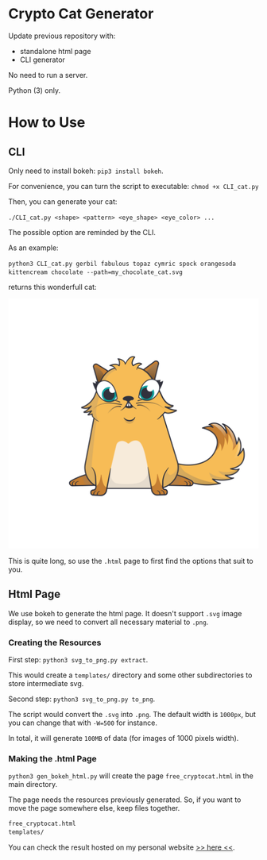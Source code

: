 # Crypto Cat Generator

Update previous repository with:

- standalone html page
- CLI generator

No need to run a server. 

Python (3) only.

# How to Use

## CLI

Only need to install bokeh: `pip3 install bokeh`.

For convenience, you can turn the script to executable: `chmod +x CLI_cat.py`

Then, you can generate your cat:

`./CLI_cat.py <shape> <pattern> <eye_shape> <eye_color> ...`

The possible option are reminded by the CLI.

As an example:

`python3 CLI_cat.py gerbil fabulous topaz cymric spock orangesoda kittencream chocolate --path=my_chocolate_cat.svg`

returns this wonderfull cat:

![My cat](./my_chocolate_cat.svg)

This is quite long, so use the `.html` page to first find the options that suit to you.



## Html Page

We use bokeh to generate the html page.
It doesn't support `.svg` image display, so we need to convert all necessary material to `.png`.


### Creating the Resources

First step: `python3 svg_to_png.py extract`.

This would create a `templates/` directory and some other subdirectories to store intermediate svg.

Second step: `python3 svg_to_png.py to_png`.

The script would convert the `.svg` into `.png`. 
The default width is `1000px`, but you can change that with `-W=500` for instance.

In total, it will generate `100MB` of data (for images of 1000 pixels width).


### Making the .html Page

`python3 gen_bokeh_html.py` will create the page `free_cryptocat.html` in the main directory.

The page needs the resources previously generated.
So, if you want to move the page somewhere else, keep files together.

```bash
free_cryptocat.html
templates/
```



You can check the result hosted on my personal website [>> here <<](https://japoneris.neocities.org/images/crypto_cat/free_cryptocat.html).




